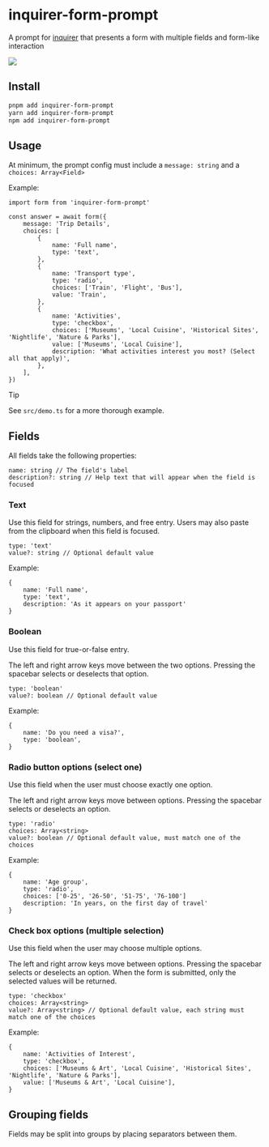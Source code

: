 # inquirer-form-prompt

A prompt for [inquirer](https://github.com/SBoudrias/Inquirer.js) that presents a form with multiple fields and form-like interaction

![](https://github.com/user-attachments/assets/a77b4eaa-f1a1-4a89-83ab-30ecea57110e)

## Install

```sh
pnpm add inquirer-form-prompt
yarn add inquirer-form-prompt
npm add inquirer-form-prompt
```

## Usage

At minimum, the prompt config must include a `message: string` and a `choices: Array<Field>`

Example:

```tsx
import form from 'inquirer-form-prompt'

const answer = await form({
    message: 'Trip Details',
    choices: [
        {
            name: 'Full name',
            type: 'text',
        },
        {
            name: 'Transport type',
            type: 'radio',
            choices: ['Train', 'Flight', 'Bus'],
            value: 'Train',
        },
        {
            name: 'Activities',
            type: 'checkbox',
            choices: ['Museums', 'Local Cuisine', 'Historical Sites', 'Nightlife', 'Nature & Parks'],
            value: ['Museums', 'Local Cuisine'],
            description: 'What activities interest you most? (Select all that apply)',
        },
    ],
})
```

> [!tip]
> See `src/demo.ts` for a more thorough example.

## Fields

All fields take the following properties:

```tsx
name: string // The field's label
description?: string // Help text that will appear when the field is focused
```

### Text

Use this field for strings, numbers, and free entry. Users may also paste from the clipboard when this field is focused.

```tsx
type: 'text'
value?: string // Optional default value
```

Example:

```tsx
{
    name: 'Full name',
    type: 'text',
    description: 'As it appears on your passport'
}
```

### Boolean

Use this field for true-or-false entry.

The left and right arrow keys move between the two options. Pressing the spacebar selects or deselects that option.

```tsx
type: 'boolean'
value?: boolean // Optional default value
```

Example:

```tsx
{
    name: 'Do you need a visa?',
    type: 'boolean',
}
```

### Radio button options (select one)

Use this field when the user must choose exactly one option.

The left and right arrow keys move between options. Pressing the spacebar selects or deselects an option.

```tsx
type: 'radio'
choices: Array<string>
value?: boolean // Optional default value, must match one of the choices
```

Example:

```tsx
{
    name: 'Age group',
    type: 'radio',
    choices: ['0-25', '26-50', '51-75', '76-100']
    description: 'In years, on the first day of travel'
}
```

### Check box options (multiple selection)

Use this field when the user may choose multiple options.

The left and right arrow keys move between options. Pressing the spacebar selects or deselects an option. When the form is submitted, only the selected values will be returned.

```tsx
type: 'checkbox'
choices: Array<string>
value?: Array<string> // Optional default value, each string must match one of the choices
```

Example:

```tsx
{
    name: 'Activities of Interest',
    type: 'checkbox',
    choices: ['Museums & Art', 'Local Cuisine', 'Historical Sites', 'Nightlife', 'Nature & Parks'],
    value: ['Museums & Art', 'Local Cuisine'],
}
```

## Grouping fields

Fields may be split into groups by placing separators between them.
